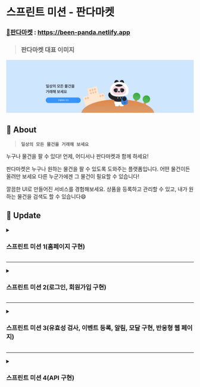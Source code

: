 # 스프린트 미션 - 판다마켓

### [🐼판다마켓](https://been-panda.netlify.app) : https://been-panda.netlify.app

> ### 판다마켓 대표 이미지

![판다마켓 대표 이미지](/image/img_preview.png)

## 🐼 About

> **`일상의 모든 물건을 거래해 보세요`**

누구나 물건을 팔 수 있다! 언제, 어디서나 판다마켓과 함께 하세요!

판다마켓은 누구나 원하는 물건을 팔 수 있도록 도와주는 플랫폼입니다. 어떤 물건이든 올려만 보세요 다른 누군가에겐 그 물건이 필요할 수 있습니다!

깔끔한 UI로 만들어진 서비스를 경험해보세요. 상품을 등록하고 관리할 수 있고, 내가 원하는 물건을 검색도 할 수 있습니다😄

##  🔄️ Update
<details>
<summary>
  
  ### 스프린트 미션 1(홈페이지 구현)
</summary>
<div markdown="1">
  
  #### [ 추가 ]
  - 메인 홈페이지 구현

  #### [ 수정 ]
  - Footer 연도
</div>
</details>

---
<details>
<summary>
  
  ### 스프린트 미션 2(로그인, 회원가입 구현)
</summary>
<div markdown="1">
  
  ####  [ 추가 ]
  - 로그인 btn 활성화
  - 눈 모양 토글 스위치

  #### [ 적용 ]
  - 구글 애널리틱스
  - 구글 애널리틱스 전체
  - Favicon
  - HTML 시맨틱 태그

  #### [ 수정 ]
  - html 클래스, CSS 변수 이름
  - 카카오톡, 구글 아이콘 이름
  - 로그인, 회원가입 footer 부분 텍스트 크기 조절해서 위치 조정
  - README.md 정보
</div>
</details>

---
<details>
<summary>

  ### 스프린트 미션 3(유효성 검사, 이벤트 등록, 알림, 모달 구현, 반응형 웹 페이지)
</summary>
<div markdown="1">

  #### [ 코드리뷰 반영(스프린트 미션 1, 2) ]
  - [x] 파일별 디렉토리 관리  
  - [x] 파일 이름 통일화 작업  
  - [x] reset.css 정리  
  - [ ] 구글 애널리틱스 모듈화  
  - [x] 아이콘 변수이름 수정 : `eyeIcon -> eyeIcons`  
  - [x] required 삭제  
    - 필요하지 않아져서 수정이 아니라 삭제했습니다.

  #### [ 추가 ]
  - 데이터 유효성 검사
  - input-box 에러 메시지
  - location.href(로그인 시 items로 이동)
  - 링크 공유시 미리보기 meta 태그, 회원가입 유효성 검사 & 모달
  - 트위터 meta 태그

  #### [ 적용 ]
  - index.html 반응형
  - 로그인, 회원가입 페이지 반응형
  - 자바스크립트 반복되는 로직 분리
  - 모달 반응형

  #### [ 수정 ]
  - index 파일에서 grid -> flex로 변경, 전반적인 크기 조절 
</div>
</details>

---
<details>
<summary>

### 스프린트 미션 4(API 구현)
</summary>
<div markdown="1">

  #### [ 코드리뷰 반영(스프린트 미션 3) ]
  - [x] og 태그 오타 수정(og.title -> og:title)
  - [x] og 태그 이미지 링크 경로 수정(상대 경로 -> url 절대 경로)
  - [x] 비밀번호 20자 이상 입력시 에러 메시지 개선
  - [x] module.js의 btn 선택자 이름 구체화
  - [x] 이메일 정규표현식 수정(서브 도메인도 가능하도록)

  #### [ 추가 ]
  - API 구현
  - API 함수 모듈화
</div>
</details>


